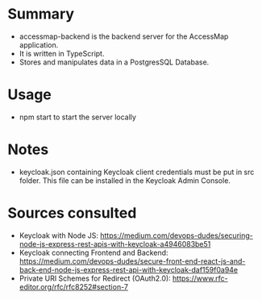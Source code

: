 # Summary
- accessmap-backend is the backend server for the AccessMap application.
- It is written in TypeScript.
- Stores and manipulates data in a PostgresSQL Database.

# Usage
- npm start to start the server locally

# Notes
- keycloak.json containing Keycloak client credentials must be put in src folder. This file
can be installed in the Keycloak Admin Console.

# Sources consulted
- Keycloak with Node JS: https://medium.com/devops-dudes/securing-node-js-express-rest-apis-with-keycloak-a4946083be51
- Keycloak connecting Frontend and Backend: https://medium.com/devops-dudes/secure-front-end-react-js-and-back-end-node-js-express-rest-api-with-keycloak-daf159f0a94e
- Private URI Schemes for Redirect (OAuth2.0): https://www.rfc-editor.org/rfc/rfc8252#section-7 